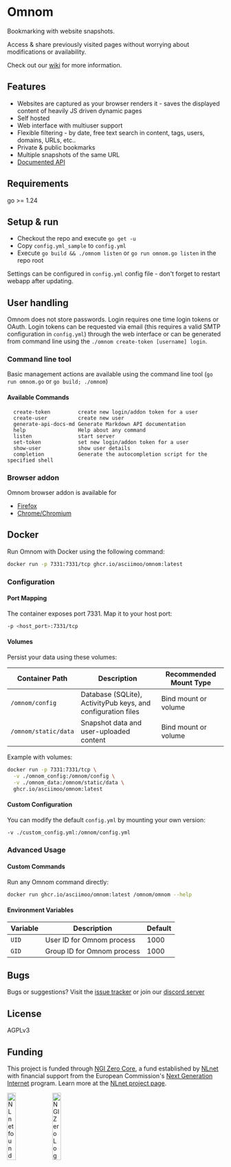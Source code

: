 # Omnom

Bookmarking with website snapshots.


Access & share previously visited pages without worrying about modifications or availability.


Check out our [wiki](https://github.com/asciimoo/omnom/wiki) for more information.


## Features

 - Websites are captured as your browser renders it - saves the displayed content of heavily JS driven dynamic pages
 - Self hosted
 - Web interface with multiuser support
 - Flexible filtering - by date, free text search in content, tags, users, domains, URLs, etc..
 - Private & public bookmarks
 - Multiple snapshots of the same URL
 - [Documented API](https://github.com/asciimoo/omnom/wiki/API-documentation)


## Requirements

go >= 1.24

## Setup & run

 - Checkout the repo and execute `go get -u`
 - Copy `config.yml_sample` to `config.yml`
 - Execute `go build && ./omnom listen` or `go run omnom.go listen` in the repo root

Settings can be configured in `config.yml` config file - don't forget to restart webapp after updating.


## User handling

Omnom does not store passwords. Login requires one time login tokens or OAuth.
Login tokens can be requested via email (this requires a valid SMTP configuration in `config.yml`) through the web interface or can be generated from command line using the `./omnom create-token [username] login`.


### Command line tool

Basic management actions are available using the command line tool (`go run omnom.go` or `go build; ./omnom`)

#### Available Commands
```
  create-token         create new login/addon token for a user
  create-user          create new user
  generate-api-docs-md Generate Markdown API documentation
  help                 Help about any command
  listen               start server
  set-token            set new login/addon token for a user
  show-user            show user details
  completion           Generate the autocompletion script for the specified shell
```

### Browser addon

Omnom browser addon is available for
- [Firefox](https://addons.mozilla.org/en-US/firefox/addon/omnom/)
- [Chrome/Chromium](https://chrome.google.com/webstore/detail/omnom/nhpakcgbfdhghjnilnbgofmaeecoojei)

## Docker

Run Omnom with Docker using the following command:

```bash
docker run -p 7331:7331/tcp ghcr.io/asciimoo/omnom:latest
```

### Configuration

#### Port Mapping
The container exposes port 7331. Map it to your host port:
```bash
-p <host_port>:7331/tcp
```

#### Volumes
Persist your data using these volumes:

| Container Path        | Description                                                                 | Recommended Mount Type |
|-----------------------|-----------------------------------------------------------------------------|------------------------|
| `/omnom/config`       | Database (SQLite), ActivityPub keys, and configuration files                | Bind mount or volume   |
| `/omnom/static/data`  | Snapshot data and user-uploaded content                                     | Bind mount or volume   |

Example with volumes:
```bash
docker run -p 7331:7331/tcp \
  -v ./omnom_config:/omnom/config \
  -v ./omnom_data:/omnom/static/data \
  ghcr.io/asciimoo/omnom:latest
```

#### Custom Configuration
You can modify the default `config.yml` by mounting your own version:
```bash
-v ./custom_config.yml:/omnom/config.yml
```

### Advanced Usage

#### Custom Commands
Run any Omnom command directly:
```bash
docker run ghcr.io/asciimoo/omnom:latest /omnom/omnom --help
```

#### Environment Variables
| Variable | Description                | Default |
|----------|----------------------------|---------|
| `UID`    | User ID for Omnom process  | 1000    |
| `GID`    | Group ID for Omnom process | 1000    |

## Bugs

Bugs or suggestions? Visit the [issue tracker](https://github.com/asciimoo/omnom/issues) or join our [discord server](https://discord.gg/GAh4RCruh6)

## License

AGPLv3

## Funding

This project is funded through [NGI Zero Core](https://nlnet.nl/core), a fund established by [NLnet](https://nlnet.nl) with financial support from the European Commission's [Next Generation Internet](https://ngi.eu) program. Learn more at the [NLnet project page](https://nlnet.nl/project/Omnom-ActivityPub).

[<img src="https://nlnet.nl/logo/banner.png" alt="NLnet foundation logo" width="20%" />](https://nlnet.nl)
[<img src="https://nlnet.nl/image/logos/NGI0_tag.svg" alt="NGI Zero Logo" width="20%" />](https://nlnet.nl/core)
